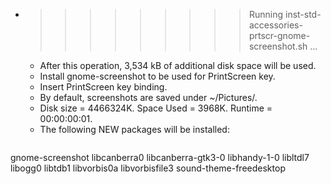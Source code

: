 * >>>>>>>>> Running inst-std-accessories-prtscr-gnome-screenshot.sh ...
  * After this operation, 3,534 kB of additional disk space will be used.
  * Install gnome-screenshot to be used for PrintScreen key.
  * Insert PrintScreen key binding.
  * By default, screenshots are saved under ~/Pictures/.
  * Disk size = 4466324K. Space Used = 3968K. Runtime = 00:00:00:01.
  * The following NEW packages will be installed:
  ```bash
gnome-screenshot libcanberra0 libcanberra-gtk3-0 libhandy-1-0 libltdl7
libogg0 libtdb1 libvorbis0a libvorbisfile3 sound-theme-freedesktop
  ```
